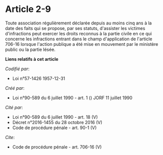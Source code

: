 # Article 2-9

Toute association régulièrement déclarée depuis au moins cinq ans à la date des faits qui se propose, par ses statuts,
d'assister les victimes d'infractions peut exercer les droits reconnus à la partie civile en ce qui concerne les infractions
entrant dans le champ d'application de l'article 706-16 lorsque l'action publique a été mise en mouvement par le ministère
public ou la partie lésée.

**Liens relatifs à cet article**

_Codifié par_:

  - Loi n°57-1426 1957-12-31

_Créé par_:

  - Loi n°90-589 du 6 juillet 1990 - art. 1 () JORF 11 juillet 1990

_Cité par_:

  - Loi n°90-589 du 6 juillet 1990 - art. 18 (V)
  - Décret n°2016-1455 du 28 octobre 2016 (V)
  - Code de procédure pénale - art. 90-1 (V)

_Cite_:

  - Code de procédure pénale - art. 706-16 (V)
